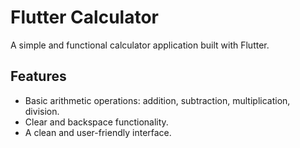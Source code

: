 # Flutter Calculator

A simple and functional calculator application built with Flutter.

## Features

- Basic arithmetic operations: addition, subtraction, multiplication, division.
- Clear and backspace functionality.
- A clean and user-friendly interface.
